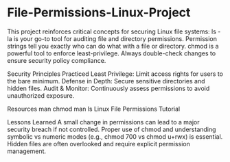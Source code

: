 # File-Permissions-Linux-Project

This project reinforces critical concepts for securing Linux file systems:
ls -la is your go-to tool for auditing file and directory permissions.
Permission strings tell you exactly who can do what with a file or directory.
chmod is a powerful tool to enforce least-privilege.
Always double-check changes to ensure security policy compliance.

Security Principles Practiced
Least Privilege: Limit access rights for users to the bare minimum.
Defense in Depth: Secure sensitive directories and hidden files.
Audit & Monitor: Continuously assess permissions to avoid unauthorized exposure.

Resources
man chmod
man ls
Linux File Permissions Tutorial

Lessons Learned
A small change in permissions can lead to a major security breach if not controlled.
Proper use of chmod and understanding symbolic vs numeric modes (e.g., chmod 700 vs chmod u+rwx) is essential.
Hidden files are often overlooked and require explicit permission management.

